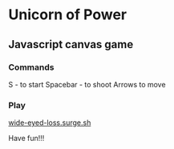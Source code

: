# Unicorn of Power

## Javascript canvas game

### Commands

S - to start
Spacebar - to shoot
Arrows to move

### Play

[wide-eyed-loss.surge.sh](http://wide-eyed-loss.surge.sh)

Have fun!!!

